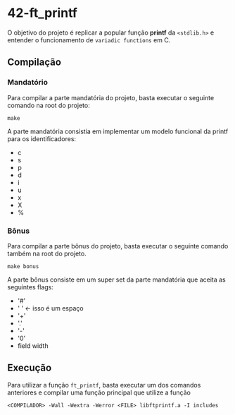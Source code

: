 # 42-ft_printf

O objetivo do projeto é replicar a popular função **printf** da ``<stdlib.h>`` e entender o funcionamento de ``variadic functions`` em C.

## Compilação

### Mandatório

Para compilar a parte mandatória do projeto, basta executar o seguinte comando na root do projeto:

```
make
```
A parte mandatória consistia em implementar um modelo funcional da printf para os identificadores:

- c
- s
- p
- d
- i
- u
- x
- X
- %

### Bônus

Para compilar a parte bônus do projeto, basta executar o seguinte comando também na root do projeto.

```
make bonus
```
A parte bônus consiste em um super set da parte mandatória que aceita as seguintes flags:

- '#'
- ' ' <- isso é um espaço
- '+'
- '.'
- '-'
- '0'
- field width

## Execução

Para utilizar a função ``ft_printf``, basta executar um dos comandos anteriores e compilar uma função principal que utilize a função

```
<COMPILADOR> -Wall -Wextra -Werror <FILE> libftprintf.a -I includes
```
